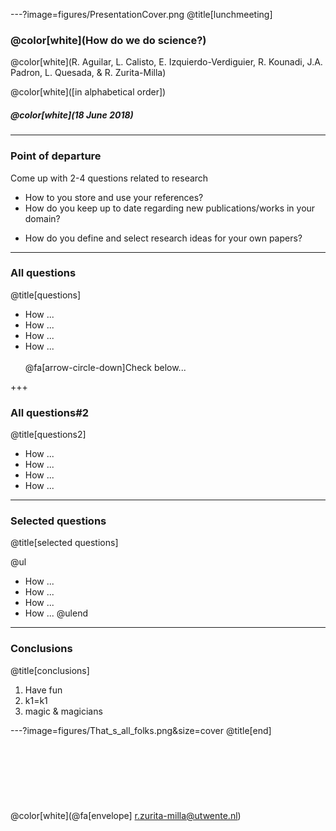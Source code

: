 ---?image=figures/PresentationCover.png
@title[lunchmeeting]
### @color[white](How do we do science?)
@color[white](R. Aguilar, L. Calisto, E. Izquierdo-Verdiguier,  R. Kounadi, J.A. Padron, L. Quesada, & R. Zurita-Milla)


<span class="smalltext">@color[white]([in alphabetical order])</span>
##### @color[white](18 June 2018) 

---
### Point of departure

Come up with 2-4 questions related to research

<div class="left">
	<ul>
        <li>How to you store and use your references?</li>
        <li>How do you keep up to date regarding new publications/works in your domain?</li>
    </ul>
</div>

<div class="right">
    <ul>
        <li>How do you define and select research ideas for your own papers? </li>
    </ul>
</div>

---
### All questions 
@title[questions]
- How ... 
- How ...
- How ... 
- How ...
<br><br>
<span class="smallText"> @fa[arrow-circle-down]Check below...</span>

+++
### All questions#2 
@title[questions2]
- How ... 
- How ...
- How ... 
- How ...

---
### Selected questions 
@title[selected questions]

@ul
- How ... 
- How ...
- How ... 
- How ...
@ulend

---
### Conclusions
@title[conclusions]
1. Have fun
2. k1=k1
3. magic & magicians

---?image=figures/That_s_all_folks.png&size=cover
@title[end]
<br><br>
<br><br>
<br><br>
<br><br>
@color[white](@fa[envelope] r.zurita-milla@utwente.nl)





